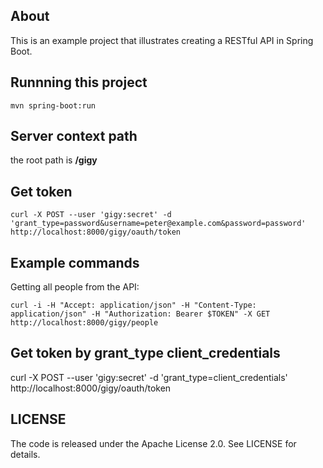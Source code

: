 ## About

This is an example project that illustrates creating a RESTful API in Spring Boot.

## Runnning this project

```
mvn spring-boot:run
```

## Server context path
the root path is **/gigy**

## Get token

```
curl -X POST --user 'gigy:secret' -d 'grant_type=password&username=peter@example.com&password=password' http://localhost:8000/gigy/oauth/token
```

## Example commands

Getting all people from the API:
```
curl -i -H "Accept: application/json" -H "Content-Type: application/json" -H "Authorization: Bearer $TOKEN" -X GET http://localhost:8000/gigy/people
```

## Get token by grant_type client_credentials
curl -X POST --user 'gigy:secret' -d 'grant_type=client_credentials' http://localhost:8000/gigy/oauth/token

## LICENSE

The code is released under the Apache License 2.0. See LICENSE for details.
